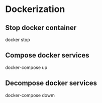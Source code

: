 # Dockerization

## Stop docker container

docker stop <containerName>

## Compose docker services

docker-compose up

## Decompose docker services

docker-compose dowm
